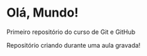 # Olá, Mundo!
 Primeiro repositório do curso de Git e GitHub
 
 Repositório criando durante uma aula gravada!
